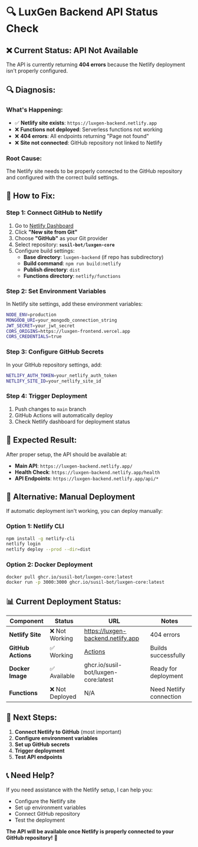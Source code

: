 # 🔍 LuxGen Backend API Status Check

## ❌ **Current Status: API Not Available**

The API is currently returning **404 errors** because the Netlify deployment isn't properly configured.

## 🔍 **Diagnosis:**

### **What's Happening:**
- ✅ **Netlify site exists**: `https://luxgen-backend.netlify.app`
- ❌ **Functions not deployed**: Serverless functions not working
- ❌ **404 errors**: All endpoints returning "Page not found"
- ❌ **Site not connected**: GitHub repository not linked to Netlify

### **Root Cause:**
The Netlify site needs to be properly connected to the GitHub repository and configured with the correct build settings.

## 🚀 **How to Fix:**

### **Step 1: Connect GitHub to Netlify**
1. Go to [Netlify Dashboard](https://app.netlify.com)
2. Click **"New site from Git"**
3. Choose **"GitHub"** as your Git provider
4. Select repository: **`susil-bot/luxgen-core`**
5. Configure build settings:
   - **Base directory**: `luxgen-backend` (if repo has subdirectory)
   - **Build command**: `npm run build:netlify`
   - **Publish directory**: `dist`
   - **Functions directory**: `netlify/functions`

### **Step 2: Set Environment Variables**
In Netlify site settings, add these environment variables:
```bash
NODE_ENV=production
MONGODB_URI=your_mongodb_connection_string
JWT_SECRET=your_jwt_secret
CORS_ORIGINS=https://luxgen-frontend.vercel.app
CORS_CREDENTIALS=true
```

### **Step 3: Configure GitHub Secrets**
In your GitHub repository settings, add:
```bash
NETLIFY_AUTH_TOKEN=your_netlify_auth_token
NETLIFY_SITE_ID=your_netlify_site_id
```

### **Step 4: Trigger Deployment**
1. Push changes to `main` branch
2. GitHub Actions will automatically deploy
3. Check Netlify dashboard for deployment status

## 🎯 **Expected Result:**

After proper setup, the API should be available at:
- **Main API**: `https://luxgen-backend.netlify.app/`
- **Health Check**: `https://luxgen-backend.netlify.app/health`
- **API Endpoints**: `https://luxgen-backend.netlify.app/api/*`

## 🔧 **Alternative: Manual Deployment**

If automatic deployment isn't working, you can deploy manually:

### **Option 1: Netlify CLI**
```bash
npm install -g netlify-cli
netlify login
netlify deploy --prod --dir=dist
```

### **Option 2: Docker Deployment**
```bash
docker pull ghcr.io/susil-bot/luxgen-core:latest
docker run -p 3000:3000 ghcr.io/susil-bot/luxgen-core:latest
```

## 📊 **Current Deployment Status:**

| Component | Status | URL | Notes |
|-----------|--------|-----|-------|
| **Netlify Site** | ❌ Not Working | https://luxgen-backend.netlify.app | 404 errors |
| **GitHub Actions** | ✅ Working | [Actions](https://github.com/susil-bot/luxgen-core/actions) | Builds successfully |
| **Docker Image** | ✅ Available | ghcr.io/susil-bot/luxgen-core:latest | Ready for deployment |
| **Functions** | ❌ Not Deployed | N/A | Need Netlify connection |

## 🎯 **Next Steps:**

1. **Connect Netlify to GitHub** (most important)
2. **Configure environment variables**
3. **Set up GitHub secrets**
4. **Trigger deployment**
5. **Test API endpoints**

## 📞 **Need Help?**

If you need assistance with the Netlify setup, I can help you:
- Configure the Netlify site
- Set up environment variables
- Connect GitHub repository
- Test the deployment

**The API will be available once Netlify is properly connected to your GitHub repository!** 🚀
